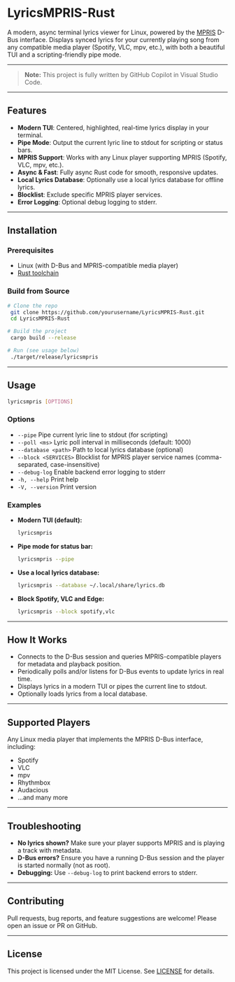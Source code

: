 # LyricsMPRIS-Rust

A modern, async terminal lyrics viewer for Linux, powered by the [MPRIS](https://specifications.freedesktop.org/mpris-spec/latest/) D-Bus interface. Displays synced lyrics for your currently playing song from any compatible media player (Spotify, VLC, mpv, etc.), with both a beautiful TUI and a scripting-friendly pipe mode.

---

> **Note:** This project is fully written by GitHub Copilot in Visual Studio Code.

---

## Features

- **Modern TUI**: Centered, highlighted, real-time lyrics display in your terminal.
- **Pipe Mode**: Output the current lyric line to stdout for scripting or status bars.
- **MPRIS Support**: Works with any Linux player supporting MPRIS (Spotify, VLC, mpv, etc.).
- **Async & Fast**: Fully async Rust code for smooth, responsive updates.
- **Local Lyrics Database**: Optionally use a local lyrics database for offline lyrics.
- **Blocklist**: Exclude specific MPRIS player services.
- **Error Logging**: Optional debug logging to stderr.

---

## Installation

### Prerequisites
- Linux (with D-Bus and MPRIS-compatible media player)
- [Rust toolchain](https://rustup.rs/)

### Build from Source
```sh
# Clone the repo
 git clone https://github.com/yourusername/LyricsMPRIS-Rust.git
 cd LyricsMPRIS-Rust

# Build the project
 cargo build --release

# Run (see usage below)
 ./target/release/lyricsmpris
```

---

## Usage

```sh
lyricsmpris [OPTIONS]
```

### Options
- `--pipe`           Pipe current lyric line to stdout (for scripting)
- `--poll <ms>`      Lyric poll interval in milliseconds (default: 1000)
- `--database <path>`  Path to local lyrics database (optional)
- `--block <SERVICES>` Blocklist for MPRIS player service names (comma-separated, case-insensitive)
- `--debug-log`      Enable backend error logging to stderr
- `-h, --help`       Print help
- `-V, --version`    Print version

### Examples

- **Modern TUI (default):**
  ```sh
  lyricsmpris
  ```
- **Pipe mode for status bar:**
  ```sh
  lyricsmpris --pipe
  ```
- **Use a local lyrics database:**
  ```sh
  lyricsmpris --database ~/.local/share/lyrics.db
  ```
- **Block Spotify, VLC and Edge:**
  ```sh
  lyricsmpris --block spotify,vlc
  ```

---

## How It Works

- Connects to the D-Bus session and queries MPRIS-compatible players for metadata and playback position.
- Periodically polls and/or listens for D-Bus events to update lyrics in real time.
- Displays lyrics in a modern TUI or pipes the current line to stdout.
- Optionally loads lyrics from a local database.

---

## Supported Players
Any Linux media player that implements the MPRIS D-Bus interface, including:
- Spotify
- VLC
- mpv
- Rhythmbox
- Audacious
- ...and many more

---

## Troubleshooting
- **No lyrics shown?**  Make sure your player supports MPRIS and is playing a track with metadata.
- **D-Bus errors?**  Ensure you have a running D-Bus session and the player is started normally (not as root).
- **Debugging:**  Use `--debug-log` to print backend errors to stderr.

---

## Contributing
Pull requests, bug reports, and feature suggestions are welcome! Please open an issue or PR on GitHub.

---

## License

This project is licensed under the MIT License. See [LICENSE](LICENSE) for details.
